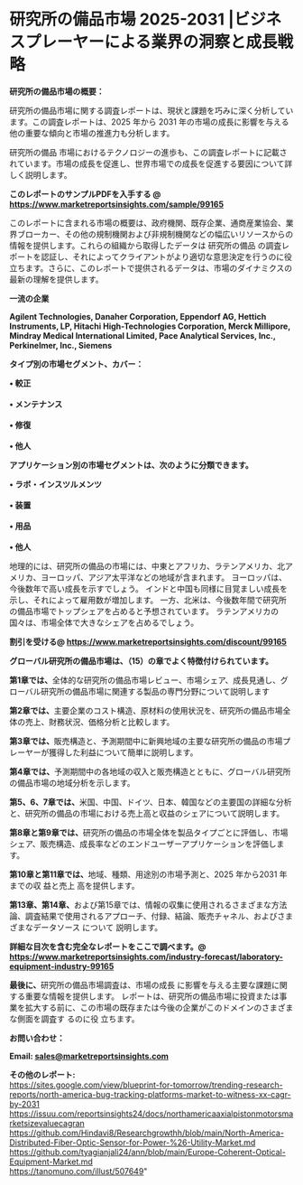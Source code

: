 # 研究所の備品市場 2025-2031 |ビジネスプレーヤーによる業界の洞察と成長戦略

<strong><b>研究所の備品市場の概要：</b></strong>

研究所の備品市場に関する調査レポートは、現状と課題を巧みに深く分析しています。この調査レポートは、2025 年から 2031 年の市場の成長に影響を与える他の重要な傾向と市場の推進力も分析します。

研究所の備品 市場におけるテクノロジーの進歩も、この調査レポートに記載されています。市場の成長を促進し、世界市場での成長を促進する要因について詳しく説明します。

<strong>このレポートのサンプルPDFを入手する @ <a href=https://www.marketreportsinsights.com/sample/99165>https://www.marketreportsinsights.com/sample/99165</a></strong>

このレポートに含まれる市場の概要は、政府機関、既存企業、通商産業協会、業界ブローカー、その他の規制機関および非規制機関などの幅広いリソースからの情報を提供します。これらの組織から取得したデータは 研究所の備品 の調査レポートを認証し、それによってクライアントがより適切な意思決定を行うのに役立ちます。さらに、このレポートで提供されるデータは、市場のダイナミクスの最新の理解を提供します。

<strong>一流の企業</strong>

<strong><b>Agilent Technologies, Danaher Corporation, Eppendorf AG, Hettich Instruments, LP, Hitachi High-Technologies Corporation, Merck Millipore, Mindray Medical International Limited, Pace Analytical Services, Inc., Perkinelmer, Inc., Siemens</b></strong>

<strong><b>タイプ別の市場セグメント、カバー：</b></strong>

<strong>• 較正<br><br>• メンテナンス<br><br>• 修復<br><br>• 他人</strong>

<strong><b>アプリケーション別の市場セグメントは、次のように分類できます。</b></strong>

<strong>• ラボ・インスツルメンツ<br><br>• 装置<br><br>• 用品<br><br>• 他人</strong>

 地理的には、研究所の備品の市場には、中東とアフリカ、ラテンアメリカ、北アメリカ、ヨーロッパ、アジア太平洋などの地域が含まれます。 ヨーロッパは、今後数年で高い成長を示すでしょう。 インドと中国も同様に目覚ましい成長を示し、それによって雇用数が増加します。 一方、北米は、今後数年間で研究所の備品市場でトップシェアを占めると予想されています。 ラテンアメリカの国々は、市場全体で大きなシェアを占めるでしょう。

<strong>割引を受ける@ <a href=https://www.marketreportsinsights.com/discount/99165>https://www.marketreportsinsights.com/discount/99165</a></strong>

<strong><b>グローバル研究所の備品市場は、（15）の章でよく特徴付けられています。</b></strong>

<strong><b>第</b></strong><strong><b>1章では、</b></strong>全体的な研究所の備品市場レビュー、市場シェア、成長見通し、グローバル研究所の備品市場に関連する製品の専門分野について説明します

<strong><b>第2章では、</b></strong>主要企業のコスト構造、原材料の使用状況を、研究所の備品市場全体の売上、財務状況、価格分析と比較します。

<strong><b>第3章では、</b></strong>販売構造と、予測期間中に新興地域の主要な研究所の備品の市場プレーヤーが獲得した利益について簡単に説明します。

<strong><b>第4章では、</b></strong>予測期間中の各地域の収入と販売構造とともに、グローバル研究所の備品市場の地域分析を示します。

<strong><b>第5、6、7章では、</b></strong>米国、中国、ドイツ、日本、韓国などの主要国の詳細な分析と、研究所の備品の市場における売上高と収益のシェアについて説明します。

<strong><b>第8章と第9章では、</b></strong>研究所の備品の市場全体を製品タイプごとに評価し、市場シェア、販売構造、成長率などのエンドユーザーアプリケーションを評価します。

<strong><b>第10章と第11章では、</b></strong>地域、種類、用途別の市場予測と、2025 年から2031 年までの収 益と売上 高を提供します。

<strong><b>第13章、第14章、</b></strong>および第15章では、情報の収集に使用されるさまざまな方法論、調査結果で使用されるアプローチ、付録、結論、販売チャネル、およびさまざまなデータソース について 説明します。

<strong>詳細な目次を含む完全なレポートをここで調べます。@ <a href=https://www.marketreportsinsights.com/industry-forecast/laboratory-equipment-industry-99165>https://www.marketreportsinsights.com/industry-forecast/laboratory-equipment-industry-99165</a></strong>

<strong><b>最後に、</b></strong>研究所の備品市場調査は、市場の成長 に影響を</a>与える主要な課題に関する重要な情報を提供します。 レポートは、研究所の備品市場に投資または事業を拡大する前に、この市場の既存または今後の企業がこのドメインのさまざまな側面を調査す るのに役 立ちます。

<strong><b>お問い合わせ：</b></strong>

<strong>Email: </strong><a href=mailto:sales@marketreportsinsights.com><strong>sales@marketreportsinsights.com</strong></a>

<strong>その他のレポート:</strong>
<br>
<a href=https://sites.google.com/view/blueprint-for-tomorrow/trending-research-reports/north-america-bug-tracking-platforms-market-to-witness-xx-cagr-by-2031>https://sites.google.com/view/blueprint-for-tomorrow/trending-research-reports/north-america-bug-tracking-platforms-market-to-witness-xx-cagr-by-2031</a>
<br>
<a href=https://issuu.com/reportsinsights24/docs/northamericaaxialpistonmotorsmarketsizevaluecagran>https://issuu.com/reportsinsights24/docs/northamericaaxialpistonmotorsmarketsizevaluecagran</a>
<br>
<a href=https://github.com/Hindavi8/Researchgrowthh/blob/main/North-America-Distributed-Fiber-Optic-Sensor-for-Power-%26-Utility-Market.md>https://github.com/Hindavi8/Researchgrowthh/blob/main/North-America-Distributed-Fiber-Optic-Sensor-for-Power-%26-Utility-Market.md</a>
<br>
<a href=https://github.com/tyagianjali24/ann/blob/main/Europe-Coherent-Optical-Equipment-Market.md>https://github.com/tyagianjali24/ann/blob/main/Europe-Coherent-Optical-Equipment-Market.md</a>
<br>
<a href=https://tanomuno.com/illust/507649>https://tanomuno.com/illust/507649</a>"
